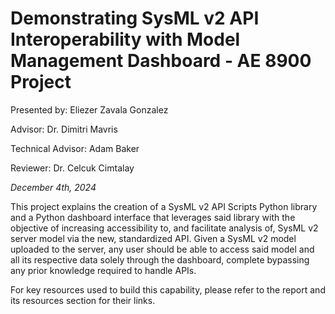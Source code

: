 # Demonstrating SysML v2 API Interoperability with Model Management Dashboard - AE 8900 Project

Presented by: Eliezer Zavala Gonzalez

Advisor: Dr. Dimitri Mavris

Technical Advisor: Adam Baker

Reviewer: Dr. Celcuk Cimtalay

_December 4th, 2024_

This project explains the creation of a SysML v2 API Scripts Python library and a Python dashboard interface that
leverages said library with the objective of increasing accessibility to, and facilitate analysis of, SysML v2 server model
via the new, standardized API. Given a SysML v2 model uploaded to the server, any user should be able to access said model and all its
respective data solely through the dashboard, complete bypassing any prior knowledge required to handle APIs.

For key resources used to build this capability, please refer to the report and its resources section for their links. 
